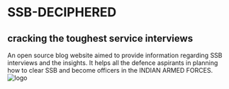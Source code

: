 # SSB-DECIPHERED
## cracking the toughest service interviews
An open source blog website aimed to provide information regarding SSB interviews and the insights.
It helps all the defence aspirants in planning how to clear SSB and become officers in the INDIAN ARMED FORCES.
![logo](../images/LOGO.PNG)
